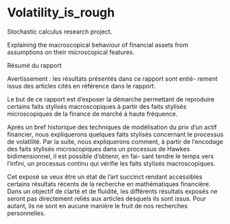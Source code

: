 # Volatility_is_rough
Stochastic calculus research project.

Explaining the macroscopical behaviour of financial assets from assumptions on their microscopical features.


Résumé du rapport

Avertissement : les résultats présentés dans ce rapport sont entiè- rement issus des articles cités en référence dans le rapport.

Le but de ce rapport est d’exposer la démarche permettant de reproduire certains faits stylisés macroscopiques à partir des faits stylisés microscopiques de la finance de marché à haute fréquence.

Après un bref historique des techniques de modélisation du prix d’un actif financier, nous expliquerons quelques faits stylisés concernant le processus de volatilité. Par la suite, nous expliquerons comment, à partir de l’encodage des faits stylisés microscopiques dans un processus de Hawkes bidimensionnel, il est possible d’obtenir, en fai- sant tendre le temps vers l’infini, un processus continu qui vérifie les faits stylisés macroscopiques.

Cet exposé se veux être un état de l’art succinct rendant accessibles certains résultats récents de la recherche en mathématiques financière. Dans un objectif de clarté et de fluidité, les différents résultats exposés ne seront pas directement reliés aux articles desquels ils sont issus. Pour autant, ils ne sont en aucune manière le fruit de nos recherches personnelles.
